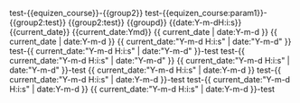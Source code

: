 test-{{equizen_course}}-{{group2}}
test-{{equizen_course:param1}}-{{group2:test}}
{{group2:test}}
{{groupd}}
{{date:Y-m-dH:i:s}}
{{current_date}}
{{current_date:Ymd}}
{{ current_date | date:Y-m-d }}
{{ current_date | date:Y-m-d }}
{{ current_date:"Y-m-d H:i:s" | date:"Y-m-d" }}
test-{{ current_date:"Y-m-d H:i:s" | date:"Y-m-d" }}-test
test-{{ current_date:"Y-m-d H:i:s" | date:"Y-m-d" }}
{{ current_date:"Y-m-d H:i:s" | date:"Y-m-d" }}-test
{{ current_date:"Y-m-d H:i:s" | date:Y-m-d }}
test-{{ current_date:"Y-m-d H:i:s" | date:Y-m-d }}-test
test-{{ current_date:"Y-m-d H:i:s" | date:Y-m-d }}
{{ current_date:"Y-m-d H:i:s" | date:Y-m-d }}-test
